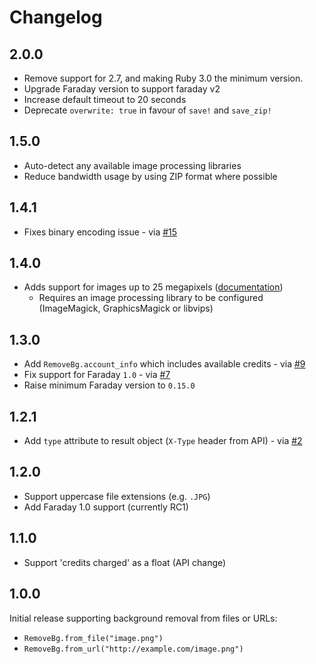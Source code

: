 # Changelog

## 2.0.0
 - Remove support for 2.7, and making Ruby 3.0 the minimum version.
 - Upgrade Faraday version to support faraday v2
 - Increase default timeout to 20 seconds
 - Deprecate `overwrite: true` in favour of `save!` and `save_zip!`

## 1.5.0

- Auto-detect any available image processing libraries
- Reduce bandwidth usage by using ZIP format where possible

## 1.4.1

- Fixes binary encoding issue - via [#15](https://github.com/remove-bg/ruby/pull/15)

## 1.4.0

- Adds support for images up to 25 megapixels ([documentation](https://github.com/remove-bg/ruby#processing-images-over-10-megapixels))
  - Requires an image processing library to be configured (ImageMagick, GraphicsMagick or libvips)

## 1.3.0

- Add `RemoveBg.account_info` which includes available credits - via [#9](https://github.com/remove-bg/ruby/pull/9)
- Fix support for Faraday `1.0` - via [#7](https://github.com/remove-bg/ruby/pull/7)
- Raise minimum Faraday version to `0.15.0`

## 1.2.1

- Add `type` attribute to result object (`X-Type` header from API) - via [#2](https://github.com/remove-bg/ruby/pull/2)

## 1.2.0

- Support uppercase file extensions (e.g. `.JPG`)
- Add Faraday 1.0 support (currently RC1)

## 1.1.0

- Support 'credits charged' as a float (API change)

## 1.0.0

Initial release supporting background removal from files or URLs:

- `RemoveBg.from_file("image.png")`
- `RemoveBg.from_url("http://example.com/image.png")`
